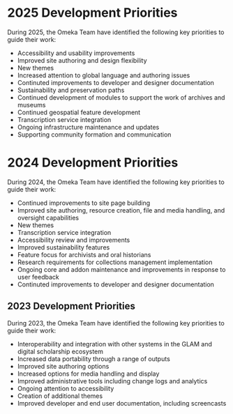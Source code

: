 # 2025 Development Priorities

During 2025, the Omeka Team have identified the following key priorities to guide their work:

- Accessibility and usability improvements
- Improved site authoring and design flexibility
- New themes
- Increased attention to global language and authoring issues
- Continuted improvements to developer and designer documentation
- Sustainability and preservation paths
- Continued development of modules to support the work of archives and museums
- Continued geospatial feature development
- Transcription service integration
- Ongoing infrastructure maintenance and updates
- Supporting community formation and communication

# 2024 Development Priorities

During 2024, the Omeka Team have identified the following key priorities to guide their work:

- Continued improvements to site page building
- Improved site authoring, resource creation, file and media handling, and oversight capabilities
- New themes
- Transcription service integration
- Accessibility review and improvements
- Improved sustainability features
- Feature focus for archivists and oral historians
- Research requirements for collections management implementation
- Ongoing core and addon maintenance and improvements in response to user feedback
- Continuted improvements to developer and designer documentation

## 2023 Development Priorities

During 2023, the Omeka Team have identified the following key priorities to guide their work:

- Interoperability and integration with other systems in the GLAM and digital scholarship ecosystem
- Increased data portability through a range of outputs
- Improved site authoring options
- Increased options for media handling and display
- Improved administrative tools including change logs and analytics
- Ongoing attention to accessibility
- Creation of additional themes
- Improved developer and end user documentation, including screencasts
